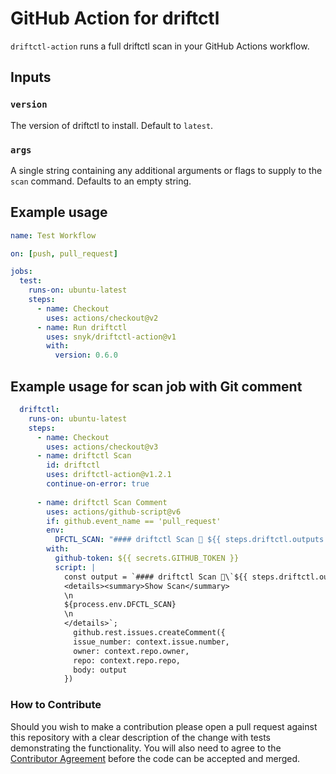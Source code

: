 # GitHub Action for driftctl

`driftctl-action` runs a full driftctl scan in your GitHub Actions workflow.

## Inputs

### `version`

The version of driftctl to install. Default to `latest`.

### `args`

A single string containing any additional arguments or flags to supply to the `scan` command. Defaults to an empty string.

## Example usage

```yml
name: Test Workflow

on: [push, pull_request]

jobs:
  test:
    runs-on: ubuntu-latest
    steps:
      - name: Checkout
        uses: actions/checkout@v2
      - name: Run driftctl
        uses: snyk/driftctl-action@v1
        with:
          version: 0.6.0
```

## Example usage for scan job with Git comment

```yml
  driftctl:
    runs-on: ubuntu-latest
    steps:
      - name: Checkout
        uses: actions/checkout@v3    
      - name: driftctl Scan
        id: driftctl
        uses: driftctl-action@v1.2.1
        continue-on-error: true
        
      - name: driftctl Scan Comment
        uses: actions/github-script@v6
        if: github.event_name == 'pull_request'
        env:
          DFCTL_SCAN: "#### driftctl Scan 🔎 ${{ steps.driftctl.outputs.driftctl }}"
        with:
          github-token: ${{ secrets.GITHUB_TOKEN }}
          script: |
            const output = `#### driftctl Scan 🔎\`${{ steps.driftctl.outcome }}\`
            <details><summary>Show Scan</summary>
            \n
            ${process.env.DFCTL_SCAN}
            \n
            </details>`;
              github.rest.issues.createComment({
              issue_number: context.issue.number,
              owner: context.repo.owner,
              repo: context.repo.repo,
              body: output
            })
```

### How to Contribute

Should you wish to make a contribution please open a pull request against this repository with a clear description of the change with tests demonstrating the functionality.
You will also need to agree to the [Contributor Agreement](https://gist.github.com/snyksec/201fc2fd188b4a68973998ec30b57686) before the code can be accepted and merged.

